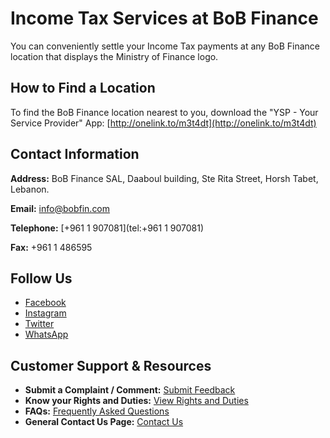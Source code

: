 # Income Tax Services at BoB Finance

You can conveniently settle your Income Tax payments at any BoB Finance location that displays the Ministry of Finance logo.

## How to Find a Location

To find the BoB Finance location nearest to you, download the "YSP - Your Service Provider" App:
[http://onelink.to/m3t4dt](http://onelink.to/m3t4dt)

## Contact Information

**Address:**
BoB Finance SAL, Daaboul building, Ste Rita Street, Horsh Tabet, Lebanon.

**Email:**
[info@bobfin.com](mailto:info@bobfin.com)

**Telephone:**
[+961 1 907081](tel:+961 1 907081)

**Fax:**
+961 1 486595

## Follow Us

*   [Facebook](https://www.facebook.com/BobFinanceSal)
*   [Instagram](https://www.instagram.com/BoB_Finance)
*   [Twitter](https://twitter.com/BoBFinance2)
*   [WhatsApp](https://api.whatsapp.com/send?phone=96181236424)

## Customer Support & Resources

*   **Submit a Complaint / Comment:** [Submit Feedback](https://www.bob-finance.com/CustomerProtection/ComplaintAndCommentView)
*   **Know your Rights and Duties:** [View Rights and Duties](https://www.bob-finance.com/Inside/RightsAndDuties)
*   **FAQs:** [Frequently Asked Questions](https://www.bob-finance.com/Inside/FAQ)
*   **General Contact Us Page:** [Contact Us](https://www.bob-finance.com/Inside/InsidePages/ContactUs)